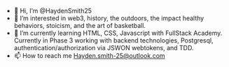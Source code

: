 - 👋 Hi, I’m @HaydenSmith25
- 👀 I’m interested in web3, history, the outdoors, the impact healthy behaviors, stoicism, and the art of basketball.
- 🌱 I’m currently learning HTML, CSS, Javascript with FullStack Academy. Currently in Phase 3 working with backend technologies, Postgresql, authentication/authorization via JSWON webtokens, and TDD.
- 📫 How to reach me Hayden.smith-25@outlook.com

<!---
HaydenSmith25/HaydenSmith25 is a ✨ special ✨ repository because its `README.md` (this file) appears on your GitHub profile.
You can click the Preview link to take a look at your changes.
--->
